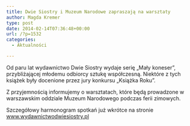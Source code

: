```yaml
---
title: Dwie Siostry i Muzeum Narodowe zapraszają na warsztaty
author: Magda Kremer
type: post
date: 2014-02-14T07:36:48+00:00
url: /?p=1532
categories:
  - Aktualności

---
```

Od paru lat wydawnictwo Dwie Siostry wydaje serię „Mały koneser”, przybliżającej młodemu odbiorcy sztukę współczesną. Niektóre z tych książek były docenione przez jury konkursu „Książka Roku”.

Z przyjemnością informujemy o warsztatach, które będą prowadzone w warszawskim oddziale Muzeum Narodowego podczas ferii zimowych.

Szczegółowy harmonogram spotkań już wkrótce na stronie www.wydawnictwodwiesiostry.pl

 

